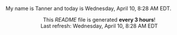My name is Tanner and today is Wednesday, April 10, 8:28 AM EDT.

<p align="center">This <i>README</i> file is generated <b>every 3 hours</b>!</br>Last refresh: Wednesday, April 10, 8:28 AM EDT<br /></p>
